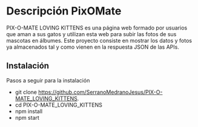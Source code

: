 # Descripción PixOMate

PIX-O-MATE LOVING KITTENS es una página web formado por usuarios que aman a sus gatos y utilizan esta web para subir las fotos de sus mascotas en álbumes. Este proyecto consiste en mostrar los datos y fotos ya almacenados tal y como vienen en la
respuesta JSON de las APIs.

## Instalación

Pasos a seguir para la instalación
* git clone https://github.com/SerranoMedranoJesus/PIX-O-MATE_LOVING_KITTENS.
* cd PIX-O-MATE_LOVING_KITTENS
* npm install
* npm start
